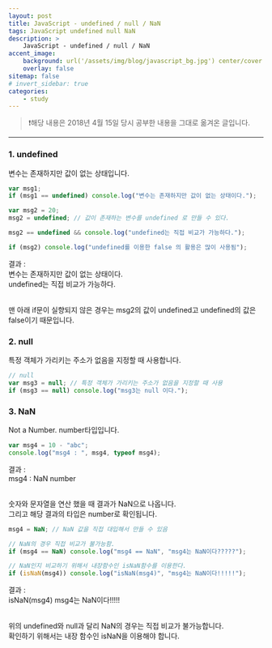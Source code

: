 ```yaml
---
layout: post
title: JavaScript - undefined / null / NaN
tags: JavaScript undefined null NaN
description: >
    JavaScript - undefined / null / NaN
accent_image:
    background: url('/assets/img/blog/javascript_bg.jpg') center/cover
    overlay: false
sitemap: false
# invert_sidebar: true
categories:
    - study
---
```


> ❗️해당 내용은 2018년 4월 15일 당시 공부한 내용을 그대로 옮겨온 글입니다.

---

### 1. undefined

변수는 존재하지만 값이 없는 상태입니다.

```javascript
var msg1;
if (msg1 == undefined) console.log("변수는 존재하지만 값이 없는 상태이다.");

var msg2 = 20;
msg2 = undefined; // 값이 존재하는 변수를 undefined 로 만들 수 있다.

msg2 == undefined && console.log("undefined는 직접 비교가 가능하다.");

if (msg2) console.log("undefined를 이용한 false 의 활용은 많이 사용됨");
```

결과 :<br>
변수는 존재하지만 값이 없는 상태이다.<br>
undefined는 직접 비교가 가능하다.<br><br>

맨 아래 if문이 실향되지 않은 경우는 msg2의 값이 undefined고 undefined의 값은 false이기 때문입니다.<br>

### 2. null

특정 객체가 가리키는 주소가 없음을 지정할 때 사용합니다.

```javascript
// null
var msg3 = null; // 특정 객체가 가리키는 주소가 없음을 지정할 때 사용
if (msg3 == null) console.log("msg3는 null 이다.");
```

### 3. NaN

Not a Number. number타입입니다.<br>

```javascript
var msg4 = 10 - "abc";
console.log("msg4 : ", msg4, typeof msg4);
```

결과 :<br>
msg4 : NaN number<br><br>

숫자와 문자열을 연산 했을 때 결과가 NaN으로 나옵니다.<br>
그리고 해당 결과의 타입은 number로 확인됩니다.<br>

```javascript
msg4 = NaN; // NaN 값을 직접 대입해서 만들 수 있음

// NaN의 경우 직접 비교가 불가능함.
if (msg4 == NaN) console.log("msg4 == NaN", "msg4는 NaN이다?????");

// NaN인지 비교하기 위해서 내장함수인 isNaN함수를 이용한다.
if (isNaN(msg4)) console.log("isNaN(msg4)", "msg4는 NaN이다!!!!!");
```

결과 :<br>
isNaN(msg4) msg4는 NaN이다!!!!!<br><br>

위의 undefined와 null과 달리 NaN의 경우는 직접 비교가 불가능합니다.<br>
확인하기 위해서는 내장 함수인 isNaN을 이용해야 합니다.<br>
